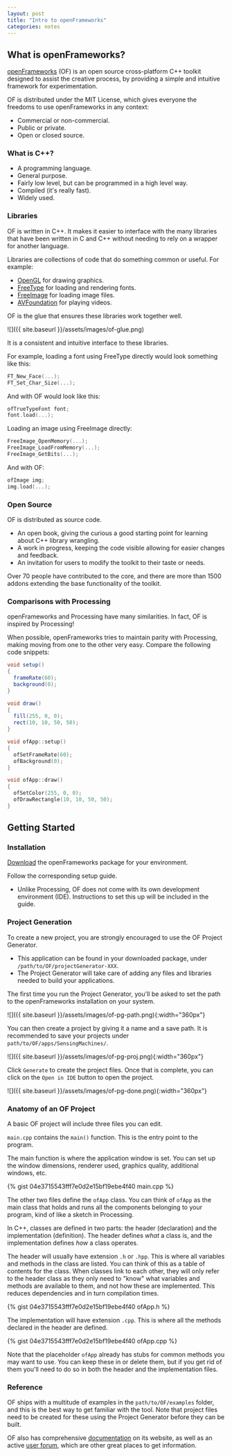 ```yaml
---
layout: post
title: "Intro to openFrameworks"
categories: notes
---
```


## What is openFrameworks?

[openFrameworks](https://openframeworks.cc/) (OF) is an open source cross-platform C++ toolkit designed to assist the creative process, by providing a simple and intuitive framework for experimentation.

OF is distributed under the MIT License, which gives everyone the freedoms to use openFrameworks in any context:
* Commercial or non-commercial.
* Public or private.
* Open or closed source.

### What is C++?

* A programming language.
* General purpose.
* Fairly low level, but can be programmed in a high level way.
* Compiled (it's really fast).
* Widely used.

### Libraries

OF is written in C++. It makes it easier to interface with the many libraries that have been written in C and C++ without needing to rely on a wrapper for another language.

Libraries are collections of code that do something common or useful. For example:

* [OpenGL](https://opengl.org/) for drawing graphics.
* [FreeType](https://www.freetype.org/) for loading and rendering fonts.
* [FreeImage](http://freeimage.sourceforge.net/) for loading image files.
* [AVFoundation](https://developer.apple.com/av-foundation/) for playing videos.

OF is the glue that ensures these libraries work together well.

![]({{ site.baseurl }}/assets/images/of-glue.png)

It is a consistent and intuitive interface to these libraries.

For example, loading a font using FreeType directly would look something like this:

```cpp
FT_New_Face(...);
FT_Set_Char_Size(...);
```

And with OF would look like this:

```cpp
ofTrueTypeFont font;
font.load(...);
```

Loading an image using FreeImage directly:

```cpp
FreeImage_OpenMemory(...);
FreeImage_LoadFromMemory(...);
FreeImage_GetBits(...);
```

And with OF:

```cpp
ofImage img;
img.load(...);
```

### Open Source

OF is distributed as source code.
* An open book, giving the curious a good starting point for learning about C++ library wrangling.
* A work in progress, keeping the code visible allowing for easier changes and feedback.
* An invitation for users to modify the toolkit to their taste or needs.

Over 70 people have contributed to the core, and there are more than 1500 addons extending the base functionality of the toolkit.

### Comparisons with Processing

openFrameworks and Processing have many similarities. In fact, OF is inspired by Processing! 

When possible, openFrameworks tries to maintain parity with Processing, making moving from one to the other very easy. Compare the following code snippets:

```java
void setup()
{
  frameRate(60);
  background(0);
}

void draw()
{
  fill(255, 0, 0);
  rect(10, 10, 50, 50);
}
```

```cpp
void ofApp::setup()
{
  ofSetFrameRate(60);
  ofBackground(0);
}

void ofApp::draw()
{
  ofSetColor(255, 0, 0);
  ofDrawRectangle(10, 10, 50, 50);
}
```

## Getting Started

### Installation

[Download](https://openframeworks.cc/download/) the openFrameworks package for your environment.

Follow the corresponding setup guide.
* Unlike Processing, OF does not come with its own development environment (IDE). Instructions to set this up will be included in the guide.

### Project Generation

To create a new project, you are strongly encouraged to use the OF Project Generator. 
* This application can be found in your downloaded package, under `/path/to/OF/projectGenerator-XXX`. 
* The Project Generator will take care of adding any files and libraries needed to build your applications.

The first time you run the Project Generator, you'll be asked to set the path to the openFrameworks installation on your system.

![]({{ site.baseurl }}/assets/images/of-pg-path.png){:width="360px"}

You can then create a project by giving it a name and a save path. It is recommended to save your projects under `path/to/OF/apps/SensingMachines/`.

![]({{ site.baseurl }}/assets/images/of-pg-proj.png){:width="360px"}

Click `Generate` to create the project files. Once that is complete, you can click on the `Open in IDE` button to open the project.

![]({{ site.baseurl }}/assets/images/of-pg-done.png){:width="360px"}

### Anatomy of an OF Project

A basic OF project will include three files you can edit.

`main.cpp` contains the `main()` function. This is the entry point to the program.

The main function is where the application window is set. You can set up the window dimensions, renderer used, graphics quality, additional windows, etc.

{% gist 04e3715543fff7e0d2e15bf19ebe4f40 main.cpp  %}

The other two files define the `ofApp` class. You can think of `ofApp` as the main class that holds and runs all the components belonging to your program, kind of like a sketch in Processing.

In C++, classes are defined in two parts: the header (declaration) and the implementation (definition). The header defines *what* a class is, and the implementation defines *how* a class operates.

The header will usually have extension `.h` or `.hpp`. This is where all variables and methods in the class are listed. You can think of this as a table of contents for the class. When classes link to each other, they will only refer to the header class as they only need to "know" what variables and methods are available to them, and not how these are implemented. This reduces dependencies and in turn compilation times.

{% gist 04e3715543fff7e0d2e15bf19ebe4f40 ofApp.h  %}

The implementation will have extension `.cpp`. This is where all the methods declared in the header are defined.

{% gist 04e3715543fff7e0d2e15bf19ebe4f40 ofApp.cpp  %}

Note that the placeholder `ofApp` already has stubs for common methods you may want to use. You can keep these in or delete them, but if you get rid of them you'll need to do so in both the header and the implementation files.

### Reference

OF ships with a multitude of examples in the `path/to/OF/examples` folder, and this is the best way to get familiar with the tool. Note that project files need to be created for these using the Project Generator before they can be built.

OF also has comprehensive [documentation](https://openframeworks.cc/documentation/) on its website, as well as an active [user forum](https://forum.openframeworks.cc/), which are other great places to get information.

